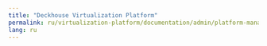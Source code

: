 ```yaml
---
title: "Deckhouse Virtualization Platform"
permalink: ru/virtualization-platform/documentation/admin/platform-management/storage/csi-nfs.html
lang: ru
---
```

